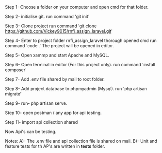 Step 1- Choose a folder on your computer and open cmd for that folder.

Step 2- initialise git.
        run command  'git init'
        
Step 3- Clone project
        run command 'git clone https://github.com/Vickey9015/rnfi_assign_laravel.git'
        
Step 4- Enter to project folder rnfi_assign_laravel thorough opened cmd
        run command 'code .'
        The project will be opened in editor.
        
Step 5- Open xammp and start Apache and MySQL.

Step 6- Open terminal in editor (For this project only).
        run command 'install composer'
        
Step 7- Add .env file shared by mail to root folder.

Step 8- Add project database to phpmyadmin (Mysql).
        run 'php artisan migrate'
        
Step 9- run- php artisan serve.

Step 10- open postman / any app for api testing.

Step 11- import api collection shared

Now Api's can be testing.

Notes:
A)- The .env file and api collection file is shared on mail.
B)- Unit and feature tests for th AP's are written in **tests** folder.

